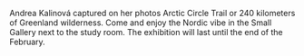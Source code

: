 
Andrea Kalinová captured on her photos Arctic Circle Trail or 240 kilometers of
Greenland wilderness.
Come and enjoy the Nordic vibe in the Small Gallery next to the study room. The exhibition will last until
the end of the February.
